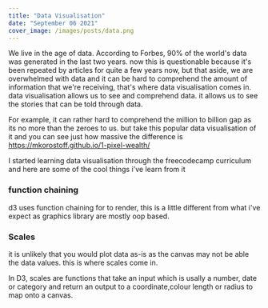 ```yaml
---
title: "Data Visualisation"
date: "September 06 2021"
cover_image: /images/posts/data.png
---
```


We live in the age of data. According to Forbes, 90% of the world's data was generated in the last two years. now this is questionable because it's been repeated by articles for quite a few years now, but that aside, we are overwhelmed with data and it can be hard to comprehend the amount of information that we're receiving, that's where data visualisation comes in. data visualisation allows us to see and comprehend data. it allows us to see the stories that can be told through data.

For example, it can rather hard to comprehend the million to billion gap as its no more than the zeroes to us. but take this popular data visualisation of it and you can see just how massive the difference is https://mkorostoff.github.io/1-pixel-wealth/

I started learning data visualisation through the freecodecamp curriculum and here are some of the cool things i've learn from it

### function chaining

d3 uses function chaining for to render, this is a little different from what i've expect as graphics library are mostly oop based.

### Scales

it is unlikely that you would plot data as-is as the canvas may not be able the data values. this is where scales come in.

In D3, scales are functions that take an input which is usally a number, date or category and return an output to a coordinate,colour length or radius to map onto a canvas.
